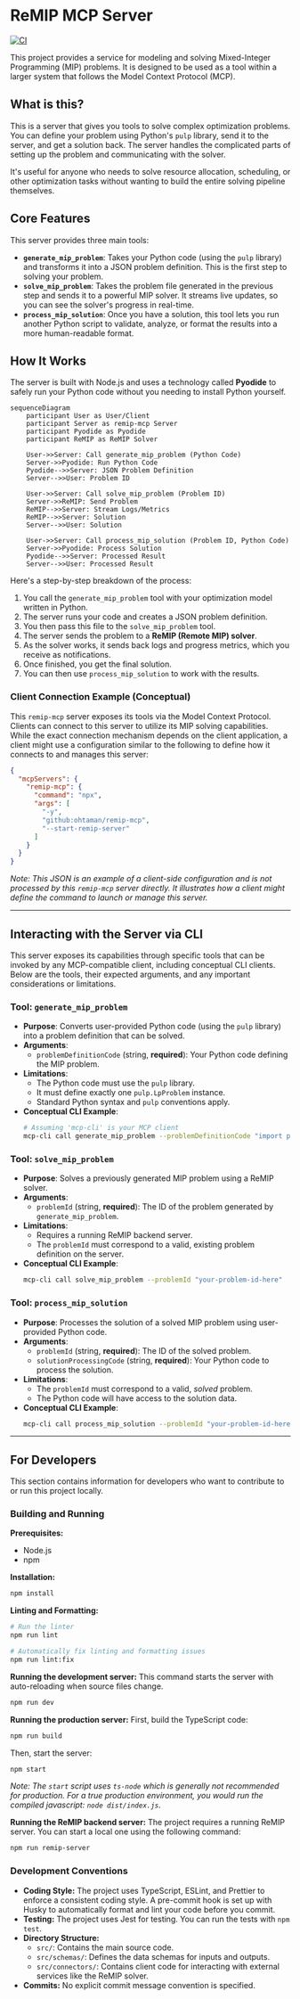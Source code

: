 # ReMIP MCP Server

[![CI](https://github.com/ohtamans/remip-mcp2/actions/workflows/ci.yml/badge.svg)](https://github.com/ohtamans/remip-mcp2/actions/workflows/ci.yml)

This project provides a service for modeling and solving Mixed-Integer Programming (MIP) problems. It is designed to be used as a tool within a larger system that follows the Model Context Protocol (MCP).

## What is this?

This is a server that gives you tools to solve complex optimization problems. You can define your problem using Python's `pulp` library, send it to the server, and get a solution back. The server handles the complicated parts of setting up the problem and communicating with the solver.

It's useful for anyone who needs to solve resource allocation, scheduling, or other optimization tasks without wanting to build the entire solving pipeline themselves.

## Core Features

This server provides three main tools:

*   **`generate_mip_problem`**: Takes your Python code (using the `pulp` library) and transforms it into a JSON problem definition. This is the first step to solving your problem.
*   **`solve_mip_problem`**: Takes the problem file generated in the previous step and sends it to a powerful MIP solver. It streams live updates, so you can see the solver's progress in real-time.
*   **`process_mip_solution`**: Once you have a solution, this tool lets you run another Python script to validate, analyze, or format the results into a more human-readable format.

## How It Works

The server is built with Node.js and uses a technology called **Pyodide** to safely run your Python code without you needing to install Python yourself.

```mermaid
sequenceDiagram
    participant User as User/Client
    participant Server as remip-mcp Server
    participant Pyodide as Pyodide
    participant ReMIP as ReMIP Solver

    User->>Server: Call generate_mip_problem (Python Code)
    Server->>Pyodide: Run Python Code
    Pyodide-->>Server: JSON Problem Definition
    Server-->>User: Problem ID

    User->>Server: Call solve_mip_problem (Problem ID)
    Server->>ReMIP: Send Problem
    ReMIP-->>Server: Stream Logs/Metrics
    ReMIP-->>Server: Solution
    Server-->>User: Solution

    User->>Server: Call process_mip_solution (Problem ID, Python Code)
    Server->>Pyodide: Process Solution
    Pyodide-->>Server: Processed Result
    Server-->>User: Processed Result
```

Here's a step-by-step breakdown of the process:

1.  You call the `generate_mip_problem` tool with your optimization model written in Python.
2.  The server runs your code and creates a JSON problem definition.
3.  You then pass this file to the `solve_mip_problem` tool.
4.  The server sends the problem to a **ReMIP (Remote MIP) solver**.
5.  As the solver works, it sends back logs and progress metrics, which you receive as notifications.
6.  Once finished, you get the final solution.
7.  You can then use `process_mip_solution` to work with the results.

### Client Connection Example (Conceptual)

This `remip-mcp` server exposes its tools via the Model Context Protocol. Clients can connect to this server to utilize its MIP solving capabilities. While the exact connection mechanism depends on the client application, a client might use a configuration similar to the following to define how it connects to and manages this server:

```json
{
  "mcpServers": {
    "remip-mcp": {
      "command": "npx",
      "args": [
        "-y",
        "github:ohtaman/remip-mcp",
        "--start-remip-server"
      ]
    }
  }
}
```

*Note: This JSON is an example of a client-side configuration and is not processed by this `remip-mcp` server directly. It illustrates how a client might define the command to launch or manage this server.*

---

## Interacting with the Server via CLI

This server exposes its capabilities through specific tools that can be invoked by any MCP-compatible client, including conceptual CLI clients. Below are the tools, their expected arguments, and any important considerations or limitations.

### Tool: `generate_mip_problem`

*   **Purpose**: Converts user-provided Python code (using the `pulp` library) into a problem definition that can be solved.
*   **Arguments**:
    *   `problemDefinitionCode` (string, **required**): Your Python code defining the MIP problem.
*   **Limitations**:
    *   The Python code must use the `pulp` library.
    *   It must define exactly one `pulp.LpProblem` instance.
    *   Standard Python syntax and `pulp` conventions apply.
*   **Conceptual CLI Example**:
    ```bash
    # Assuming 'mcp-cli' is your MCP client
    mcp-cli call generate_mip_problem --problemDefinitionCode "import pulp; prob = pulp.LpProblem('MyProblem', pulp.LpMaximize); x = pulp.LpVariable('x'); prob += x"
    ```

### Tool: `solve_mip_problem`

*   **Purpose**: Solves a previously generated MIP problem using a ReMIP solver.
*   **Arguments**:
    *   `problemId` (string, **required**): The ID of the problem generated by `generate_mip_problem`.
*   **Limitations**:
    *   Requires a running ReMIP backend server.
    *   The `problemId` must correspond to a valid, existing problem definition on the server.
*   **Conceptual CLI Example**:
    ```bash
    mcp-cli call solve_mip_problem --problemId "your-problem-id-here"
    ```

### Tool: `process_mip_solution`

*   **Purpose**: Processes the solution of a solved MIP problem using user-provided Python code.
*   **Arguments**:
    *   `problemId` (string, **required**): The ID of the solved problem.
    *   `solutionProcessingCode` (string, **required**): Your Python code to process the solution.
*   **Limitations**:
    *   The `problemId` must correspond to a valid, *solved* problem.
    *   The Python code will have access to the solution data.
*   **Conceptual CLI Example**:
    ```bash
    mcp-cli call process_mip_solution --problemId "your-problem-id-here" --solutionProcessingCode "print('Solution processed!')"
    ```

---

## For Developers

This section contains information for developers who want to contribute to or run this project locally.

### Building and Running

**Prerequisites:**
*   Node.js
*   npm

**Installation:**
```bash
npm install
```

**Linting and Formatting:**
```bash
# Run the linter
npm run lint

# Automatically fix linting and formatting issues
npm run lint:fix
```

**Running the development server:**
This command starts the server with auto-reloading when source files change.
```bash
npm run dev
```

**Running the production server:**
First, build the TypeScript code:
```bash
npm run build
```
Then, start the server:
```bash
npm start
```
*Note: The `start` script uses `ts-node` which is generally not recommended for production. For a true production environment, you would run the compiled javascript: `node dist/index.js`.*

**Running the ReMIP backend server:**
The project requires a running ReMIP server. You can start a local one using the following command:
```bash
npm run remip-server
```



### Development Conventions

*   **Coding Style:** The project uses TypeScript, ESLint, and Prettier to enforce a consistent coding style. A pre-commit hook is set up with Husky to automatically format and lint your code before you commit.
*   **Testing:** The project uses Jest for testing. You can run the tests with `npm test`.
*   **Directory Structure:**
    *   `src/`: Contains the main source code.
    *   `src/schemas/`: Defines the data schemas for inputs and outputs.
    *   `src/connectors/`: Contains client code for interacting with external services like the ReMIP solver.
*   **Commits:** No explicit commit message convention is specified.
